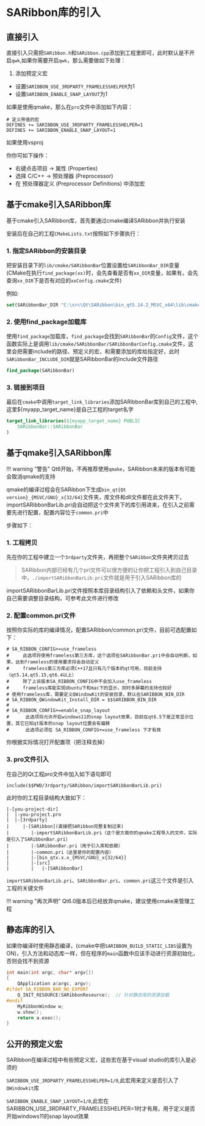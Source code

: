 # SARibbon库的引入

## 直接引入

直接引入只需把`SARibbon.h`和`SARibbon.cpp`添加到工程里即可，此时默认是不开启`qwk`,如果你需要开启`qwk`，那么需要做如下处理：

1. 添加预定义宏

- 设置`SARIBBON_USE_3RDPARTY_FRAMELESSHELPER`为1
- 设置`SARIBBON_ENABLE_SNAP_LAYOUT`为1

如果是使用qmake，那么在`pro`文件中添加如下内容：

```shell
# 定义带值的宏
DEFINES += SARIBBON_USE_3RDPARTY_FRAMELESSHELPER=1
DEFINES += SARIBBON_ENABLE_SNAP_LAYOUT=1
```

如果使用vsproj

你你可如下操作：
- 右键点击项目 → 属性 (Properties)
- 选择 C/C++ → 预处理器 (Preprocessor)
- 在 预处理器定义 (Preprocessor Definitions) 中添加宏

## 基于cmake引入SARibbon库

基于cmake引入SARibbon库，首先要通过cmake编译SARibbon并执行安装

安装后在自己的工程`CMakeLists.txt`按照如下步骤执行：

### 1. 指定SARibbon的安装目录

把安装目录下的`lib/cmake/SARibbonBar`位置设置给`SARibbonBar_DIR`变量(CMake在执行`find_package(xx)`时，会先查看是否有`xx_DIR`变量，如果有，会先查询`xx_DIR`下是否有对应的`xxConfig.cmake`文件)

例如:

```cmake
set(SARibbonBar_DIR "C:\src\Qt\SARibbon\bin_qt5.14.2_MSVC_x64\lib\cmake\SARibbonBar")
```

### 2. 使用find_package加载库

使用`find_package`加载库，`find_package`会找到`SARibbonBar`的`Config`文件，这个函数实际上是调用`lib/cmake/SARibbonBar/SARibbonBarConfig.cmake`文件，这里会把需要include的路径、预定义的宏，和需要添加的库给指定好，此时`SARibbonBar_INCLUDE_DIR`就是SARibbonBar的include文件路径

```cmake
find_package(SARibbonBar)
```

### 3. 链接到项目

最后在`cmake`中调用`target_link_libraries`添加SARibbonBar库到自己的工程中,这里${myapp_target_name}是自己工程的target名字

```cmake
target_link_libraries(${myapp_target_name} PUBLIC
    SARibbonBar::SARibbonBar
)
```

## 基于qmake引入SARibbon库

!!! warning "警告"
    Qt6开始，不再推荐使用`qmake`，SARibbon未来的版本有可能会取消qmake的支持

qmake的编译过程会在SARibbon下生成`bin_qt{Qt version}_{MSVC/GNU}_x{32/64}`文件夹，库文件和dll文件都在此文件夹下，importSARibbonBarLib.pri会自动把这个文件夹下的库引用进来，在引入之前需要先进行配置，配置内容位于`common.pri`中

步骤如下：

### 1. 工程拷贝

先在你的工程中建立一个`3rdparty`文件夹，再把整个`SARibbon`文件夹拷贝过去

> SARibbon内部已经有几个pri文件可以很方便的让你把工程引入到自己目录中，`./importSARibbonBarLib.pri`文件就是用于引入SARibbon库的

importSARibbonBarLib.pri文件按照本库目录结构引入了依赖和头文件，如果你自己需要调整目录结构，可参考此文件进行修改

### 2. 配置common.pri文件

按照你实际的库的编译情况，配置SARibbon/common.pri文件，目前可选配置如下：

```shell
# SA_RIBBON_CONFIG+=use_frameless
#     此选项将使用frameless第三方库，这个选项在SARibbonBar.pri中会自动判断，如果，达到frameless的使用要求将会自动定义
#     frameless第三方库必须C++17且只有几个版本的qt可用，目前支持（qt5.14,qt5.15,qt6.4以上）
#     除了上诉版本SA_RIBBON_CONFIG中不会加入use_frameless
#     frameless库能实现Ubuntu下和mac下的显示，同时多屏幕的支持也较好
# 使用frameless库，需要定义QWindowKit的安装目录，默认在SARIBBON_BIN_DIR
# SA_RIBBON_QWindowKit_Install_DIR = $$SARIBBON_BIN_DIR
# 
# SA_RIBBON_CONFIG+=enable_snap_layout
#      此选项将允许开启windows11的snap layout效果，目前在qt6.5下是正常显示位置，其它已知qt版本的snap layout位置会有偏移
#      此选项必须在 SA_RIBBON_CONFIG+=use_frameless 下才有效
```

你根据实际情况打开配置项（把注释去掉）

### 3. pro文件引入

在自己的Qt工程pro文件中加入如下语句即可

```shell
include($$PWD/3rdparty/SARibbon/importSARibbonBarLib.pri)
```

此时你的工程目录结构大致如下：

```
|-[you-project-dir]
|  |-you-project.pro
|  |-[3rdparty]
|     |-[SARibbon](直接把SARibbon完整复制过来)
|        |-importSARibbonBarLib.pri（这个是方面你的qmake工程导入的文件，实际是引入了SARibbonBar.pri）
|        |-SARibbonBar.pri（用于引入库和依赖）
|        |-common.pri（这里是你的配置内容）
|        |-[bin_qtx.x.x_{MSVC/GNU}_x{32/64}]
|        |-[src]
|        |   |-[SARibbonBar]
```

`importSARibbonBarLib.pri`、`SARibbonBar.pri`、`common.pri`这三个文件是引入工程的关键文件

!!! warning "再次声明"
    Qt6.0版本后已经放弃qmake，建议使用cmake来管理工程

## 静态库的引入

如果你编译时使用静态编译，(cmake中把`SARIBBON_BUILD_STATIC_LIBS`设置为ON)，引入方法和动态库一样，但在程序的`main`函数中应该手动进行资源初始化，否则会找不到资源

```c++ hl_lines="4 6"
int main(int argc, char* argv[])
{
    QApplication a(argc, argv);
#ifdef SA_RIBBON_BAR_NO_EXPORT
    Q_INIT_RESOURCE(SARibbonResource);  // 针对静态库的资源加载
#endif
    MyRibbonWindow w;
    w.show();
    return a.exec();
}

```

## 公开的预定义宏

SARibbon在编译过程中有些预定义宏，这些宏在基于visual studio的库引入是必须的

`SARIBBON_USE_3RDPARTY_FRAMELESSHELPER=1/0`,此宏用来定义是否引入了`QWindowkit`库

`SARIBBON_ENABLE_SNAP_LAYOUT=1/0`,此宏在SARIBBON_USE_3RDPARTY_FRAMELESSHELPER=1时才有用，用于定义是否开始windows11的snap layout效果
